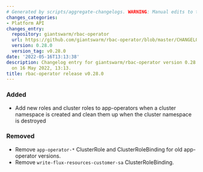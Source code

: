 ```yaml
---
# Generated by scripts/aggregate-changelogs. WARNING: Manual edits to this files will be overwritten.
changes_categories:
- Platform API
changes_entry:
  repository: giantswarm/rbac-operator
  url: https://github.com/giantswarm/rbac-operator/blob/master/CHANGELOG.md#0280---2022-05-16
  version: 0.28.0
  version_tag: v0.28.0
date: '2022-05-16T13:13:38'
description: Changelog entry for giantswarm/rbac-operator version 0.28.0, published
  on 16 May 2022, 13:13.
title: rbac-operator release v0.28.0
---
```


### Added
- Add new roles and cluster roles to app-operators when a cluster namespace is created and clean them up when the cluster namespace is destroyed
### Removed
- Remove `app-operator-*` ClusterRole and ClusterRoleBinding for old app-operator versions.
- Remove `write-flux-resources-customer-sa` ClusterRoleBinding.

